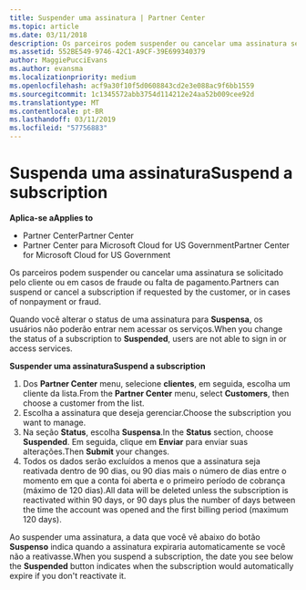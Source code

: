 ```yaml
---
title: Suspender uma assinatura | Partner Center
ms.topic: article
ms.date: 03/11/2018
description: Os parceiros podem suspender ou cancelar uma assinatura se solicitado pelo cliente ou em casos de fraude ou falta de pagamento.
ms.assetid: 552BE549-9746-42C1-A9CF-39E699340379
author: MaggiePucciEvans
ms.author: evansma
ms.localizationpriority: medium
ms.openlocfilehash: acf9a30f10f5d0608843cd2e3e088ac9f6bb1559
ms.sourcegitcommit: 1c1345572abb3754d114212e24aa52b009cee92d
ms.translationtype: MT
ms.contentlocale: pt-BR
ms.lasthandoff: 03/11/2019
ms.locfileid: "57756883"
---
```

# <a name="suspend-a-subscription"></a><span data-ttu-id="6b686-103">Suspenda uma assinatura</span><span class="sxs-lookup"><span data-stu-id="6b686-103">Suspend a subscription</span></span>

<span data-ttu-id="6b686-104">**Aplica-se a**</span><span class="sxs-lookup"><span data-stu-id="6b686-104">**Applies to**</span></span>

-  <span data-ttu-id="6b686-105">Partner Center</span><span class="sxs-lookup"><span data-stu-id="6b686-105">Partner Center</span></span>
-  <span data-ttu-id="6b686-106">Partner Center para Microsoft Cloud for US Government</span><span class="sxs-lookup"><span data-stu-id="6b686-106">Partner Center for Microsoft Cloud for US Government</span></span>


<span data-ttu-id="6b686-107">Os parceiros podem suspender ou cancelar uma assinatura se solicitado pelo cliente ou em casos de fraude ou falta de pagamento.</span><span class="sxs-lookup"><span data-stu-id="6b686-107">Partners can suspend or cancel a subscription if requested by the customer, or in cases of nonpayment or fraud.</span></span>

<span data-ttu-id="6b686-108">Quando você alterar o status de uma assinatura para **Suspensa**, os usuários não poderão entrar nem acessar os serviços.</span><span class="sxs-lookup"><span data-stu-id="6b686-108">When you change the status of a subscription to **Suspended**, users are not able to sign in or access services.</span></span>

<span data-ttu-id="6b686-109">**Suspender uma assinatura**</span><span class="sxs-lookup"><span data-stu-id="6b686-109">**Suspend a subscription**</span></span>

1.  <span data-ttu-id="6b686-110">Dos **Partner Center** menu, selecione **clientes**, em seguida, escolha um cliente da lista.</span><span class="sxs-lookup"><span data-stu-id="6b686-110">From the **Partner Center** menu, select **Customers**, then choose a customer from the list.</span></span>
2.  <span data-ttu-id="6b686-111">Escolha a assinatura que deseja gerenciar.</span><span class="sxs-lookup"><span data-stu-id="6b686-111">Choose the subscription you want to manage.</span></span>
3.  <span data-ttu-id="6b686-112">Na seção **Status**, escolha **Suspensa**.</span><span class="sxs-lookup"><span data-stu-id="6b686-112">In the **Status** section, choose **Suspended**.</span></span> <span data-ttu-id="6b686-113">Em seguida, clique em **Enviar**  para enviar suas alterações.</span><span class="sxs-lookup"><span data-stu-id="6b686-113">Then **Submit** your changes.</span></span>
4.  <span data-ttu-id="6b686-114">Todos os dados serão excluídos a menos que a assinatura seja reativada dentro de 90 dias, ou 90 dias mais o número de dias entre o momento em que a conta foi aberta e o primeiro período de cobrança (máximo de 120 dias).</span><span class="sxs-lookup"><span data-stu-id="6b686-114">All data will be deleted unless the subscription is reactivated within 90 days, or 90 days plus the number of days between the time the account was opened and the first billing period (maximum 120 days).</span></span>

<span data-ttu-id="6b686-115">Ao suspender uma assinatura, a data que você vê abaixo do botão **Suspenso** indica quando a assinatura expiraria automaticamente se você não a reativasse.</span><span class="sxs-lookup"><span data-stu-id="6b686-115">When you suspend a subscription, the date you see below the **Suspended** button indicates when the subscription would automatically expire if you don't reactivate it.</span></span> 
